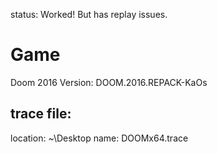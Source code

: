 status: Worked! But has replay issues.

# Game
Doom 2016
Version: DOOM.2016.REPACK-KaOs

## trace file:
location: ~\Desktop
name: DOOMx64.trace

